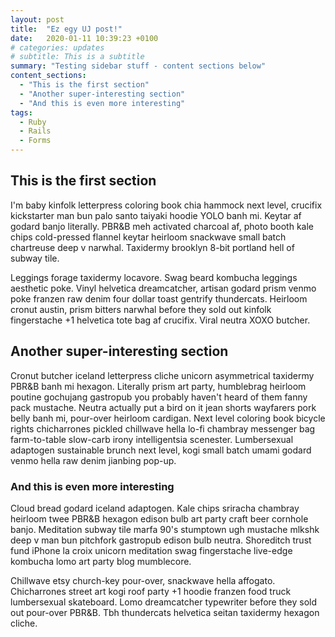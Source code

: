 ```yaml
---
layout: post
title:  "Ez egy UJ post!"
date:   2020-01-11 10:39:23 +0100
# categories: updates
# subtitle: This is a subtitle
summary: "Testing sidebar stuff - content sections below"
content_sections:
  - "This is the first section"
  - "Another super-interesting section"
  - "And this is even more interesting"
tags:
  - Ruby
  - Rails
  - Forms
---
```


## This is the first section

  I'm baby kinfolk letterpress coloring book chia hammock next level, crucifix kickstarter man bun palo santo taiyaki hoodie YOLO banh mi. Keytar af godard banjo literally. PBR&B meh activated charcoal af, photo booth kale chips cold-pressed flannel keytar heirloom snackwave small batch chartreuse deep v narwhal. Taxidermy brooklyn 8-bit portland hell of subway tile.

  Leggings forage taxidermy locavore. Swag beard kombucha leggings aesthetic poke. Vinyl helvetica dreamcatcher, artisan godard prism venmo poke franzen raw denim four dollar toast gentrify thundercats. Heirloom cronut austin, prism bitters narwhal before they sold out kinfolk fingerstache +1 helvetica tote bag af crucifix. Viral neutra XOXO butcher.  

## Another super-interesting section

Cronut butcher iceland letterpress cliche unicorn asymmetrical taxidermy PBR&B banh mi hexagon. Literally prism art party, humblebrag heirloom poutine gochujang gastropub you probably haven't heard of them fanny pack mustache. Neutra actually put a bird on it jean shorts wayfarers pork belly banh mi, pour-over heirloom cardigan. Next level coloring book bicycle rights chicharrones pickled chillwave hella lo-fi chambray messenger bag farm-to-table slow-carb irony intelligentsia scenester. Lumbersexual adaptogen sustainable brunch next level, kogi small batch umami godard venmo hella raw denim jianbing pop-up.

### And this is even more interesting

  Cloud bread godard iceland adaptogen. Kale chips sriracha chambray heirloom twee PBR&B hexagon edison bulb art party craft beer cornhole banjo. Meditation subway tile marfa 90's stumptown ugh mustache mlkshk deep v man bun pitchfork gastropub edison bulb neutra. Shoreditch trust fund iPhone la croix unicorn meditation swag fingerstache live-edge kombucha lomo art party blog mumblecore.

Chillwave etsy church-key pour-over, snackwave hella affogato. Chicharrones street art kogi roof party +1 hoodie franzen food truck lumbersexual skateboard. Lomo dreamcatcher typewriter before they sold out pour-over PBR&B. Tbh thundercats helvetica seitan taxidermy hexagon cliche.
